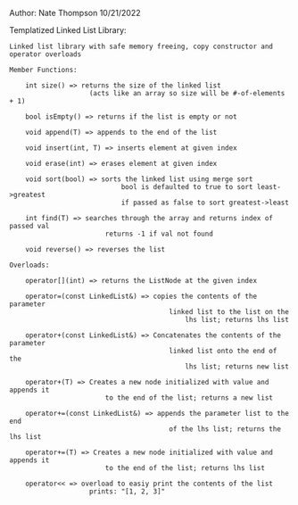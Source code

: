 Author: Nate Thompson
        10/21/2022

Templatized Linked List Library:

    Linked list library with safe memory freeing, copy constructor and operator overloads

    Member Functions:

        int size() => returns the size of the linked list 
                        (acts like an array so size will be #-of-elements + 1)

        bool isEmpty() => returns if the list is empty or not

        void append(T) => appends to the end of the list

        void insert(int, T) => inserts element at given index

        void erase(int) => erases element at given index

        void sort(bool) => sorts the linked list using merge sort
                                bool is defaulted to true to sort least->greatest
                                if passed as false to sort greatest->least

        int find(T) => searches through the array and returns index of passed val
                            returns -1 if val not found

        void reverse() => reverses the list

    Overloads:

        operator[](int) => returns the ListNode at the given index

        operator=(const LinkedList&) => copies the contents of the parameter
                                            linked list to the list on the
                                                lhs list; returns lhs list

        operator+(const LinkedList&) => Concatenates the contents of the parameter
                                            linked list onto the end of the
                                                lhs list; returns new list

        operator+(T) => Creates a new node initialized with value and appends it 
                            to the end of the list; returns a new list

        operator+=(const LinkedList&) => appends the parameter list to the end
                                            of the lhs list; returns the lhs list

        operator+=(T) => Creates a new node initialized with value and appends it 
                            to the end of the list; returns lhs list

        operator<< => overload to easiy print the contents of the list
                        prints: "[1, 2, 3]"
